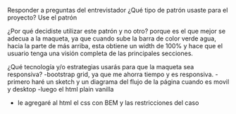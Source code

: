 Responder a preguntas del entrevistador
¿Qué tipo de patrón usaste para el proyecto?
Use el patrón 

¿Por qué decidiste utilizar este patrón y no otro?
porque es el que mejor se adecua a la maqueta, ya que cuando sube la barra de color verde agua, hacia la parte de más arriba, esta obtiene un width de 100% y hace que el usuario tenga una visión completa de las principales secciones.

¿Qué tecnología y/o estrategias usarás para que la maqueta sea responsiva?
-bootstrap grid, ya que me ahorra tiempo y es responsiva. 
-primero haré un sketch y un diagrama del flujo de la página cuando es movil y desktop
-luego el html plain vanilla
- le agregaré al html el css con BEM y las restricciones del caso

